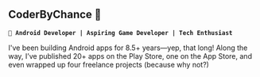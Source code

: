 ## CoderByChance 👋

**`🚀 Android Developer | Aspiring Game Developer | Tech Enthusiast`**

I've been building Android apps for 8.5+ years—yep, that long! Along the way, I’ve published 20+ apps on the Play Store, one on the App Store, and even wrapped up four freelance projects (because why not?)

<!--
**RealCoderByChance/realcoderbychance** is a ✨ _special_ ✨ repository because its `README.md` (this file) appears on your GitHub profile.

Here are some ideas to get you started:

- 🔭 I’m currently working on ...
- 🌱 I’m currently learning ...
- 👯 I’m looking to collaborate on ...
- 🤔 I’m looking for help with ...
- 💬 Ask me about ...
- 📫 How to reach me: ...
- 😄 Pronouns: ...
- ⚡ Fun fact: ...
-->
